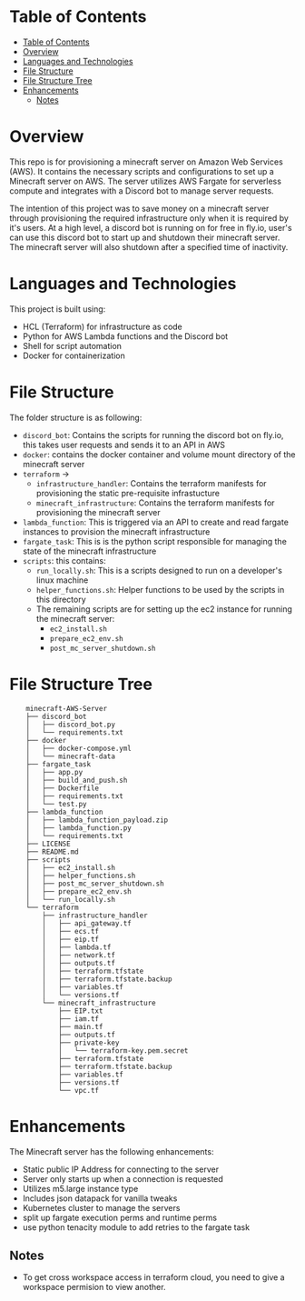 # Table of Contents
- [Table of Contents](#table-of-contents)
- [Overview](#overview)
- [Languages and Technologies](#languages-and-technologies)
- [File Structure](#file-structure)
- [File Structure Tree](#file-structure-tree)
- [Enhancements](#enhancements)
  - [Notes](#notes)

# Overview
This repo is for provisioning a minecraft server on Amazon Web Services (AWS). It contains the necessary scripts and configurations to set up a Minecraft server on AWS. The server utilizes AWS Fargate for serverless compute and integrates with a Discord bot to manage server requests.

The intention of this project was to save money on a minecraft server through provisioning the required infrastructure only when it is required by it's users. At a high level, a discord bot is running on for free in fly.io, user's can use this discord bot to start up and shutdown their minecraft server. The minecraft server will also shutdown after a specified time of inactivity.

# Languages and Technologies
This project is built using:
- HCL (Terraform) for infrastructure as code
- Python for AWS Lambda functions and the Discord bot
- Shell for script automation
- Docker for containerization

# File Structure
The folder structure is as following:
- `discord_bot`: Contains the scripts for running the discord bot on fly.io, this takes user requests and sends it to an API in AWS
- `docker`: contains the docker container and volume mount directory of the minecraft server
- `terraform` -> 
    - `infrastructure_handler`: Contains the terraform manifests for provisioning the static pre-requisite infrastucture
    - `minecraft_infrastructure`: Contains the terraform manifests for provisioning the minecraft server 
- `lambda_function`: This is triggered via an API to create and read fargate instances to provision the minecraft infrastructure
- `fargate_task`: This is is the python script responsible for managing the state of the minecraft infrastructure
- `scripts`: this contains:
    - `run_locally.sh`: This is a scripts designed to run on a developer's linux machine
    - `helper_functions.sh`: Helper functions to be used by the scripts in this directory
    - The remaining scripts are for setting up the ec2 instance for running the minecraft server:
        - `ec2_install.sh`
        - `prepare_ec2_env.sh`
        - `post_mc_server_shutdown.sh`

# File Structure Tree

```
    minecraft-AWS-Server
    ├── discord_bot
    │   ├── discord_bot.py
    │   └── requirements.txt
    ├── docker
    │   ├── docker-compose.yml
    │   └── minecraft-data
    ├── fargate_task
    │   ├── app.py
    │   ├── build_and_push.sh
    │   ├── Dockerfile
    │   ├── requirements.txt
    │   └── test.py
    ├── lambda_function
    │   ├── lambda_function_payload.zip
    │   ├── lambda_function.py
    │   └── requirements.txt
    ├── LICENSE
    ├── README.md
    ├── scripts
    │   ├── ec2_install.sh
    │   ├── helper_functions.sh
    │   ├── post_mc_server_shutdown.sh
    │   ├── prepare_ec2_env.sh
    │   └── run_locally.sh
    └── terraform
        ├── infrastructure_handler
        │   ├── api_gateway.tf
        │   ├── ecs.tf
        │   ├── eip.tf
        │   ├── lambda.tf
        │   ├── network.tf
        │   ├── outputs.tf
        │   ├── terraform.tfstate
        │   ├── terraform.tfstate.backup
        │   ├── variables.tf
        │   └── versions.tf
        └── minecraft_infrastructure
            ├── EIP.txt
            ├── iam.tf
            ├── main.tf
            ├── outputs.tf
            ├── private-key
            │   └── terraform-key.pem.secret
            ├── terraform.tfstate
            ├── terraform.tfstate.backup
            ├── variables.tf
            ├── versions.tf
            └── vpc.tf
```

# Enhancements
The Minecraft server has the following enhancements:
- Static public IP Address for connecting to the server
- Server only starts up when a connection is requested
- Utilizes m5.large instance type
- Includes json datapack for vanilla tweaks
- Kubernetes cluster to manage the servers
- split up fargate execution perms and runtime perms
- use python tenacity module to add retries to the fargate task 

## Notes
- To get cross workspace access in terraform cloud, you need to give a workspace permision to view another.
